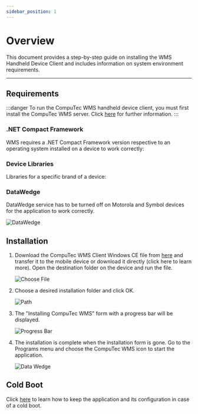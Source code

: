 ```yaml
---
sidebar_position: 1
---
```


# Overview

This document provides a step-by-step guide on installing the WMS Handheld Device Client and includes information on system environment requirements.

---

## Requirements

:::danger
    To run the CompuTec WMS handheld device client, you must first install the CompuTec WMS server. Click [here](../wms-server/overview.md) for further information.
:::

### .NET Compact Framework

WMS requires a .NET Compact Framework version respective to an operating system installed on a device to work correctly:

<!-- | **For Windows CE**                         | [Download](./media/windows%20ce.zip)                              | -->
<!-- |--------------------------------------------|-------------------------------------------------------------------| -->
<!-- | **For: Windows Mobile, Handheld Compact**  | [Download](./media/windows%20mobile%20i%20handheld%20compact.zip) | -->

### Device Libraries

Libraries for a specific brand of a device:

<!-- | Intermec with Windows CE 5 and Windows Mobile 5 | [Download](./media/win%20ce%205%20i%20wm%205.zip) | -->
<!-- |:-----------------------------------------------:|---------------------| -->
<!-- | Intermec with Windows CE 6 and Windows Mobile 6 | [Download](./media/win%20ce%206%20i%20wm6.zip)            | -->
<!-- | Symbol                     | [Download](./media/symbol.zip)            | -->

### DataWedge

DataWedge service has to be turned off on Motorola and Symbol devices for the application to work correctly.

![DataWedge](./media/data-wedge.webp)

## Installation

1. Download the CompuTec WMS Client Windows CE file from [here](../../../releases/download.md) and transfer it to the mobile device or download it directly (click here to learn more). Open the destination folder on the device and run the file.

    ![Choose File](./media/choose-file.webp)
2. Choose a desired installation folder and click OK.

    ![Path](./media/path.webp)
3. The "Installing CompuTec WMS" form with a progress bar will be displayed.

    ![Progress Bar](./media/progress-bar.webp)
4. The installation is complete when the installation form is gone. Go to the Programs menu and choose the CompuTec WMS icon to start the application.

    ![Data Wedge](./media/data-wedge-wms.webp)

## Cold Boot

Click [here](./cold-boot.md) to learn how to keep the application and its configuration in case of a cold boot.
